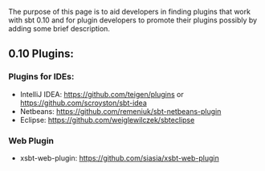 The purpose of this page is to aid developers in finding plugins that work with sbt 0.10 and for plugin developers to promote their plugins possibly by adding some brief description.

## 0.10 Plugins:

### Plugins for IDEs:
 
* IntelliJ IDEA: https://github.com/teigen/plugins or https://github.com/scroyston/sbt-idea
* Netbeans: https://github.com/remeniuk/sbt-netbeans-plugin
* Eclipse: https://github.com/weiglewilczek/sbteclipse

### Web Plugin

* xsbt-web-plugin: https://github.com/siasia/xsbt-web-plugin